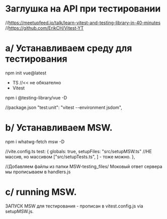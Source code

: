 # Заглушка на API при тестировании
//https://meetupfeed.io/talk/learn-vitest-and-testing-library-in-40-minutes
//https://github.com/ErikCH/Vitest-YT

# a/ Устанавливаем среду для тестирования
npm init vue@latest
+ TS          //<< не обязателно
+ Vitest

npm i @testing-library/vue -D

//package.json
"test:unit": "vitest --environment jsdom",


# b/ Устанавливаем MSW.
npm i whatwg-fetch msw -D

//vite.config.ts
test: {
  globals: true,
  setupFiles: "src/setupMSW.ts"     //НЕ массив, но массивом ["src/setupTests.ts", ] - тоже можно.
},


//Добавляем файлы из папки MSW-testing_files/
Моковый ответ сервера мы прописываем в handlers.js


# c/ running MSW.
ЗАПУСК MSW для тестирования - прописан в vitest.config.js via setupMSW.js.




